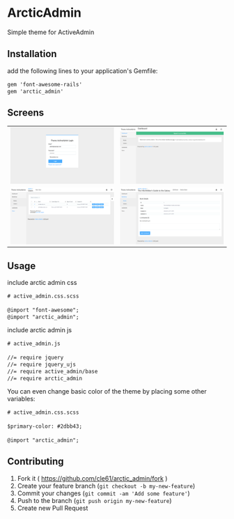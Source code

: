 # ArcticAdmin
Simple theme for ActiveAdmin

## Installation

add the following lines to your application's Gemfile:
```
gem 'font-awesome-rails'
gem 'arctic_admin'
```

## Screens

<table>
  <tr>
    <td>
      <a href="./doc/login.png"><img src="./doc/login.png"></a>
    </td>
    <td>
      <a href="./doc/dashboard.png"><img src="./doc/dashboard.png"></a>
    </td>
  </tr>
  <tr>
    <td>
      <a href="./doc/index.png"><img src="./doc/index.png"></a>
    </td>
    <td>
      <a href="./doc/show.png"><img src="./doc/show.png"></a>
    </td>
  </tr>
</table>

## Usage

include arctic admin css

```
# active_admin.css.scss

@import "font-awesome";
@import "arctic_admin";
```

include arctic admin js

```
# active_admin.js

//= require jquery
//= require jquery_ujs
//= require active_admin/base
//= require arctic_admin
```

You can even change basic color of the theme by placing some other variables:

```
# active_admin.css.scss

$primary-color: #2dbb43;

@import "arctic_admin";
```

## Contributing

1. Fork it ( https://github.com/cle61/arctic_admin/fork )
2. Create your feature branch (`git checkout -b my-new-feature`)
3. Commit your changes (`git commit -am 'Add some feature'`)
4. Push to the branch (`git push origin my-new-feature`)
5. Create new Pull Request
